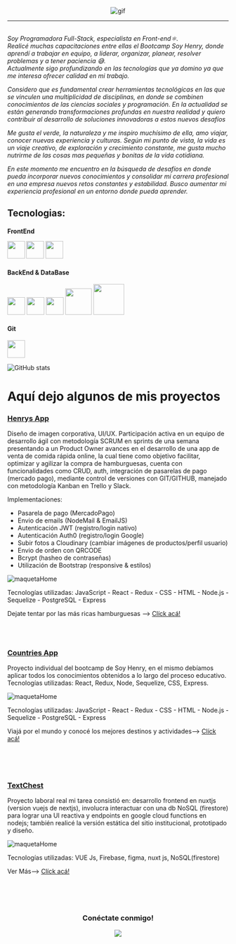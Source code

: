 
<p align="center"><img align="center" src="https://res.cloudinary.com/dz4ejl4ym/image/upload/v1660672065/Hola_Soy_Mail%C3%A9n_xjudb1.gif" alt="gif" /><p>
  <hr />
 
 <br/> <!-- 1 espacio -->
 <i align="left">Soy Programadora Full-Stack, especialista en Front-end⚛️.
 <br/>
 Realicé muchas capacitaciones entre ellas el Bootcamp Soy Henry, donde aprendí a trabajar en equipo, a liderar, organizar, planear, resolver problemas y a tener paciencia 😅.
 <br/>
 Actualmente sigo profundizando en las tecnologías que ya domino ya que me interesa ofrecer calidad en mi trabajo.
 
Considero que es fundamental crear herramientas tecnológicas en las que se vinculen una multiplicidad de disciplinas, en donde se combinen conocimientos de las ciencias sociales y programación. 
En la actualidad se están generando transformaciones profundas en nuestra realidad y quiero contribuir al desarrollo de soluciones innovadoras a estos nuevos desafíos

Me gusta el verde, la naturaleza y me inspiro muchísimo de ella, amo viajar, conocer nuevas experiencia y culturas. Según mi punto de vista, la vida es un viaje creativo, de exploración y crecimiento constante, me gusta mucho nutrirme de las cosas mas pequeñas y bonitas de la vida cotidiana. 

En este momento me encuentro en la búsqueda de desafíos en donde pueda incorporar nuevos conocimientos y consolidar mi carrera profesional en una empresa nuevos retos constantes y estabilidad.
Busco aumentar mi experiencia profesional en un entorno donde pueda aprender.
 </i>


<h2 align="left">Tecnologias:</h2>

<h4>FrontEnd</4>
<p>
 <img src="https://camo.githubusercontent.com/ebba410edfb05353d7b46b3107304e7deeee8c6c12bc8769115f2dce43d11da0/68747470733a2f2f75706c6f61642e77696b696d656469612e6f72672f77696b6970656469612f636f6d6d6f6e732f362f36612f4a6176615363726970742d6c6f676f2e706e67" width="40"/> 

<img src="https://camo.githubusercontent.com/42d79599b684d4449d0fab6ee8df849c39fa0148993c7680b85210494dda4599/68747470733a2f2f63646e342e69636f6e66696e6465722e636f6d2f646174612f69636f6e732f6c6f676f732d332f3630302f52656163742e6a735f6c6f676f2d3531322e706e67" width="40" /> 
<img src="https://camo.githubusercontent.com/b2cb9808399ad53bdcf25e6e1d4906ced494ad70fc7a6de5cb2b6c552f77870f/68747470733a2f2f6272616e64736c6f676f732e636f6d2f77702d636f6e74656e742f75706c6f6164732f696d616765732f6c617267652f72656475782d6c6f676f2e706e67"  width="40" />
 </p>
 
 
<h4>BackEnd & DataBase</h4>
<p>
<img src="https://camo.githubusercontent.com/22623d91d9cfe8469a76892f9af3cb9dde4cd7572c23fbb9754e98a6be48598c/68747470733a2f2f696d672e69636f6e73382e636f6d2f636f6c6f722f3438302f706f73746772656573716c2e706e67" width="40" />
 
 <img src="https://res.cloudinary.com/postman/image/upload/t_team_logo/v1629869194/team/2893aede23f01bfcbd2319326bc96a6ed0524eba759745ed6d73405a3a8b67a8"  width="40"/>

<img src="https://camo.githubusercontent.com/cb2c9bbbe7f9f0ca8a28455107c3a7b1b98040c605eae0893d890e40955f563e/68747470733a2f2f692e6962622e636f2f784736676d66632f3538343832656534636566313031346330623565346137352d312e706e67" width="40" />
 
 <img src="https://camo.githubusercontent.com/7072b110e23339ac00169ad3337ee267ef4cd533171787b9fd7852e2e8bb08f2/68747470733a2f2f63646e2e706978616261792e636f6d2f70686f746f2f323031352f30342f32332f31372f34312f6e6f64652d6a732d3733363339395f3936305f3732302e706e67"  width="60" />

<img src="https://camo.githubusercontent.com/449c52f7898657e449020360294f2c1950f3153df29b55603f7e0829cbf88df4/68747470733a2f2f75706c6f61642e77696b696d656469612e6f72672f77696b6970656469612f636f6d6d6f6e732f362f36342f457870726573736a732e706e67" width="70" />
</p>

<h4>Git</h4>
<p>
<img src="https://camo.githubusercontent.com/54e37ab9cf255d29b617f989a6f46b39c9e27bc5311089cb3050a7f965b8e33c/68747470733a2f2f692e70696e696d672e636f6d2f6f726967696e616c732f30312f65352f30302f30316535303066636132396330343564343332623634663238356639633232392e706e67 "  width="40"/>
</p>
 
 
 ![GitHub stats](https://github-readme-stats.vercel.app/api?username=mabhyhs&show_icons=true&theme=radical)
 
 <!-- subtitle -->
<!--  <h3><mark>&nbsp;Estadísticas:&nbsp;</mark></h3> -->

<!-- stats de github -->
 
<!--  <br/><br/> --> <!-- 2 espacios -->
 
<h1>Aquí dejo algunos de mis proyectos</h1>

 <!-- title project 01 -->
 <h3><a href="https://henrys-app.vercel.app/" target="_blank" rel="noreferrer">Henrys App</a></h3>
 
  <!-- descript -->

Diseño de imagen corporativa, UI/UX. Participación activa en un equipo de desarrollo ágil con metodología SCRUM en sprints de una semana presentando a un Product Owner avances en el desarrollo de una app de venta de comida rápida online, la cual tiene como objetivo facilitar, optimizar y agilizar la compra de hamburguesas, cuenta con funcionalidades como CRUD, auth, integración de pasarelas de pago (mercado pago), mediante control de versiones con GIT/GITHUB, manejado con metodología Kanban en Trello y Slack.
 
  Implementaciones: 
* Pasarela de pago (MercadoPago)
* Envio de emails (NodeMail & EmailJS)
* Autenticación JWT (registro/login nativo)
* Autenticación Auth0 (registro/login Google)
* Subir fotos a Cloudinary (cambiar imágenes de productos/perfil usuario)
* Envio de orden con QRCODE
* Bcrypt (hasheo de contraseñas)
* Utilización de Bootstrap (responsive & estilos)

 <!-- img -->
 ![maquetaHome](https://res.cloudinary.com/dz4ejl4ym/image/upload/v1660667883/Dise%C3%B1o_sin_t%C3%ADtulo_3_b9wjoe.gif)

 Tecnologías utilizadas: JavaScript - React - Redux - CSS - HTML - 
 Node.js - Sequelize - PostgreSQL -  Express 

 <!-- msg -->
Dejate tentar por las más ricas hamburguesas -->
 <a href="https://henrys-app.vercel.app/" target="_blank" rel="noreferrer">Clíck acá!</a>
 
 <br/><br/> <!-- 2 espacios -->
 
 <!-- title project 02 -->
 <h3><a href="https://henry-countries-app.vercel.app/" target="_blank" rel="noreferrer">Countries App</a></h3>

  <!-- descript -->
 Proyecto individual del bootcamp de Soy Henry, en el mismo debíamos aplicar todos los conocimientos obtenidos a lo largo del proceso educativo.
Tecnologías utilizadas: React, Redux, Node, Sequelize, CSS, Express.
 
<!-- img -->
 ![maquetaHome](https://res.cloudinary.com/dz4ejl4ym/image/upload/v1660666653/Dise%C3%B1o_sin_t%C3%ADtulo_1_m87arz.gif)
 
 Tecnologías utilizadas: JavaScript - React - Redux - CSS - HTML - 
 Node.js - Sequelize - PostgreSQL -  Express 

 <!-- msg -->
 Viajá por el mundo y conocé los mejores destinos y actividades-->
 <a href="https://henry-countries-app.vercel.app/" target="_blank" rel="noreferrer">Clíck acá!</a>
 
 <br/><br/><br/> <!-- 3 espacios -->
 
  <!-- title project 03 -->
 <h3><a href="https://www.textchest.com/" target="_blank" rel="noreferrer">TextChest</a></h3>
 
  <!-- descript -->
Proyecto laboral real mi tarea consistió en: desarrollo frontend en nuxtjs (version vuejs de nextjs), involucra interactuar con una db NoSQL (firestore) para lograr una UI reactiva y endpoints en google cloud functions en nodejs; también realicé la versión estática del sitio institucional, prototipado y diseño.
 
<!-- img -->
 ![maquetaHome](https://res.cloudinary.com/dz4ejl4ym/image/upload/v1660667796/Dise%C3%B1o_sin_t%C3%ADtulo_2_tu0tvo.gif)
 
 Tecnologías utilizadas: VUE Js, Firebase, figma, nuxt js, NoSQL(firestore)

 <!-- msg -->
 Ver Más-->
 <a href="https://www.textchest.com/" target="_blank" rel="noreferrer">Clíck acá!</a>
 
 <br/><br/><br/> <!-- 3 espacios -->

 <h3 align="center">Conéctate conmigo!</h3>
 <p align="center">
 <a href="https://www.linkedin.com/in/mailenhuens/" target="_blank" rel="noreferrer"><img align="center" src="https://res.cloudinary.com/henrysburgers/image/upload/v1660623438/github/linkedin-min_x8lbqa.png" /></a>
 </p>
